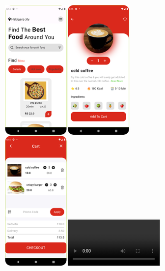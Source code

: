 <span>
<img src="https://github.com/hatimrustam32/practical/blob/main/1.png" width=200>
<img src="https://github.com/hatimrustam32/practical/blob/main/2.png" width=200>
<img src="https://github.com/hatimrustam32/practical/blob/main/3.png" width=200>
  <video> <source src="" type="video/mp4"> </video>
</span>
